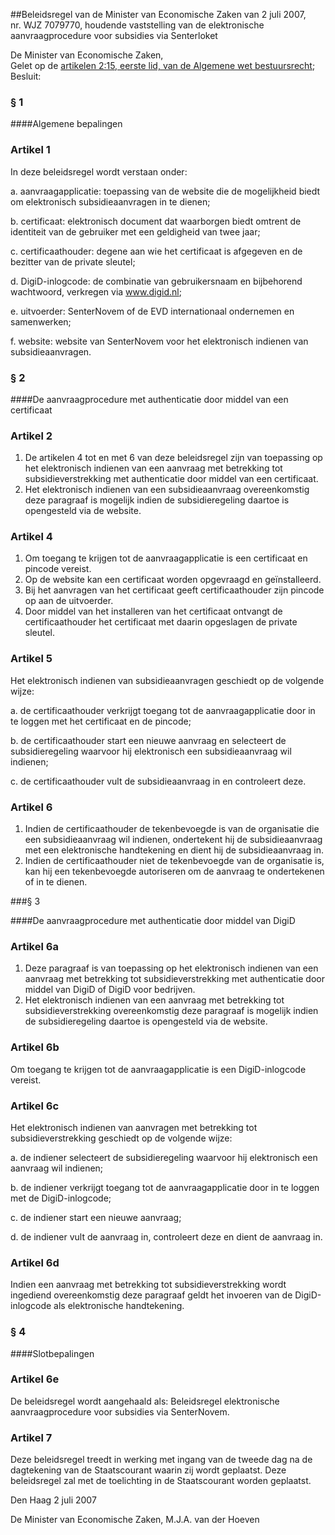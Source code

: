<meta http-equiv='Content-Type' content='text/html; charset=utf-8' />

##Beleidsregel van de Minister van Economische Zaken van 2 juli 2007, nr. WJZ 7079770, houdende vaststelling van de elektronische aanvraagprocedure voor subsidies via Senterloket

De Minister van Economische Zaken,  
Gelet op de [artikelen 2:15, eerste lid, van de Algemene wet bestuursrecht](../../../../../../../../../wet/algemene/wet/bestuursrecht/BWBR0005537/README.md);
Besluit:     
### §  1  

####Algemene bepalingen

### Artikel  1  

In deze beleidsregel wordt verstaan onder: 

a. aanvraagapplicatie: toepassing van de website die de mogelijkheid biedt om elektronisch subsidieaanvragen in te dienen;  

b. certificaat: elektronisch document dat waarborgen biedt omtrent de identiteit van de gebruiker met een geldigheid van twee jaar;  

c. certificaathouder: degene aan wie het certificaat is afgegeven en de bezitter van de private sleutel;  

d. DigiD-inlogcode: de combinatie van gebruikersnaam en bijbehorend wachtwoord, verkregen via www.digid.nl;  

e. uitvoerder: SenterNovem of de EVD internationaal ondernemen en samenwerken;  

f. website: website van SenterNovem voor het elektronisch indienen van subsidieaanvragen.   

### §  2  

####De aanvraagprocedure met authenticatie door middel van een certificaat

### Artikel  2  

1.  De artikelen 4 tot en met 6 van deze beleidsregel zijn van toepassing op het elektronisch indienen van een aanvraag met betrekking tot subsidieverstrekking met authenticatie door middel van een certificaat.   
2.  Het elektronisch indienen van een subsidieaanvraag overeenkomstig deze paragraaf is mogelijk indien de subsidieregeling daartoe is opengesteld via de website.  

### Artikel  4  

1.  Om toegang te krijgen tot de aanvraagapplicatie is een certificaat en pincode vereist.   
2.  Op de website kan een certificaat worden opgevraagd en geïnstalleerd.   
3.  Bij het aanvragen van het certificaat geeft certificaathouder zijn pincode op aan de uitvoerder.   
4.  Door middel van het installeren van het certificaat ontvangt de certificaathouder het certificaat met daarin opgeslagen de private sleutel.  

### Artikel  5  

Het elektronisch indienen van subsidieaanvragen geschiedt op de volgende wijze: 

a. de certificaathouder verkrijgt toegang tot de aanvraagapplicatie door in te loggen met het certificaat en de pincode;  

b. de certificaathouder start een nieuwe aanvraag en selecteert de subsidieregeling waarvoor hij elektronisch een subsidieaanvraag wil indienen;  

c. de certificaathouder vult de subsidieaanvraag in en controleert deze.   

### Artikel  6  

1.  Indien de certificaathouder de tekenbevoegde is van de organisatie die een subsidieaanvraag wil indienen, ondertekent hij de subsidieaanvraag met een elektronische handtekening en dient hij de subsidieaanvraag in.   
2.  Indien de certificaathouder niet de tekenbevoegde van de organisatie is, kan hij een tekenbevoegde autoriseren om de aanvraag te ondertekenen of in te dienen.  

###§ 3 

####De aanvraagprocedure met authenticatie door middel van DigiD

### Artikel  6a  

1.  Deze paragraaf is van toepassing op het elektronisch indienen van een aanvraag met betrekking tot subsidieverstrekking met authenticatie door middel van DigiD of DigiD voor bedrijven.   
2.  Het elektronisch indienen van een aanvraag met betrekking tot subsidieverstrekking overeenkomstig deze paragraaf is mogelijk indien de subsidieregeling daartoe is opengesteld via de website.  

### Artikel  6b  

Om toegang te krijgen tot de aanvraagapplicatie is een DigiD-inlogcode vereist. 

### Artikel  6c  

Het elektronisch indienen van aanvragen met betrekking tot subsidieverstrekking geschiedt op de volgende wijze: 

a. de indiener selecteert de subsidieregeling waarvoor hij elektronisch een aanvraag wil indienen;  

b. de indiener verkrijgt toegang tot de aanvraagapplicatie door in te loggen met de DigiD-inlogcode;  

c. de indiener start een nieuwe aanvraag;  

d. de indiener vult de aanvraag in, controleert deze en dient de aanvraag in.   

### Artikel  6d  

Indien een aanvraag met betrekking tot subsidieverstrekking wordt ingediend overeenkomstig deze paragraaf geldt het invoeren van de DigiD-inlogcode als elektronische handtekening. 

### §  4  

####Slotbepalingen

### Artikel  6e  

De beleidsregel wordt aangehaald als: Beleidsregel elektronische aanvraagprocedure voor subsidies via SenterNovem. 

### Artikel  7  

Deze beleidsregel treedt in werking met ingang van de tweede dag na de dagtekening van de Staatscourant waarin zij wordt geplaatst. 
Deze beleidsregel zal met de toelichting in de Staatscourant worden geplaatst.   

Den Haag 
2 juli 2007   

De 
Minister van Economische Zaken, 
M.J.A. van der  Hoeven     

